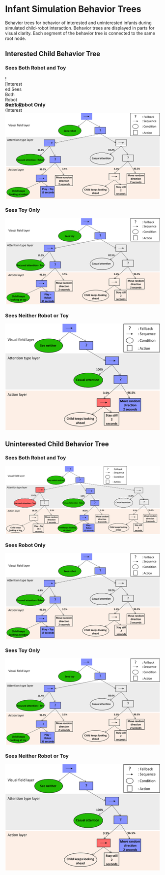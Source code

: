 # Infant Simulation Behavior Trees
Behavior trees for behavior of interested and uninterested infants during simulated child-robot interaction. Behavior trees are displayed in parts for visual clarity. Each segment of the behavior tree is connected to the same root node.


## Interested Child Behavior Tree
### Sees Both Robot and Toy

<div style="width:60px ; height:60px">
![Interested Sees Both Robot and Toy](Interested_Sees_Both.png?raw=true)
</div>
  
### Sees Robot Only
![Interested Sees Robot Only](Interested_Sees_Robot_Only.png?raw=true)
### Sees Toy Only
![Interested Sees Toy Only](Interested_Sees_Toy_Only.png?raw=true)
### Sees Neither Robot or Toy
![Sees Neither](Sees_Neither_Robot_or_Toy.png?raw=true)

## Uninterested Child Behavior Tree
### Sees Both Robot and Toy
![Uninterested Sees Both Robot and Toy](Uninterested_Sees_Both.png?raw=true)
### Sees Robot Only
![Uninterested Sees Robot Only](Uninterested_Sees_Robot_Only.png?raw=true)
### Sees Toy Only
![Uninterested Sees Toy Only](Uninterested_Sees_Toy_Only.png?raw=true)
### Sees Neither Robot or Toy
![Sees Neither](Sees_Neither_Robot_or_Toy.png?raw=true)
